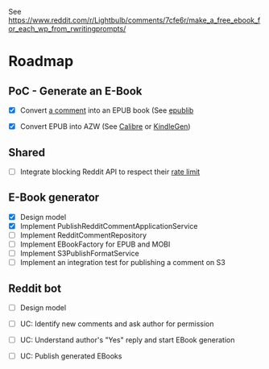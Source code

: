 See https://www.reddit.com/r/Lightbulb/comments/7cfe6r/make_a_free_ebook_for_each_wp_from_rwritingprompts/

# Roadmap

## PoC - Generate an E-Book

- [x] Convert [a comment](https://www.reddit.com/r/WritingPrompts/comments/7cev3m/wp_seeing_success_with_the_purchase_of_marvel_and/dppezxn/) into an EPUB book (See 
[epublib](http://search.maven.org/#search%7Cga%7C1%7Cepublib)
- [x] Convert EPUB into AZW (See [Calibre](https://www.calibre-ebook.com/) or [KindleGen](https://www.amazon.com/gp/feature.html?docId=1000234621))


## Shared

- [ ] Integrate blocking Reddit API to respect their [rate limit](https://github.com/reddit/reddit/wiki/API#rules)

## E-Book generator

- [x] Design model
- [x] Implement PublishRedditCommentApplicationService
- [ ] Implement RedditCommentRepository
- [ ] Implement EBookFactory for EPUB and MOBI
- [ ] Implement S3PublishFormatService
- [ ] Implement an integration test for publishing a comment on S3

## Reddit bot

- [ ] Design model
- [ ] UC: Identify new comments and ask author for permission
- [ ] UC: Understand author's "Yes" reply and start EBook generation
- [ ] UC: Publish generated EBooks

